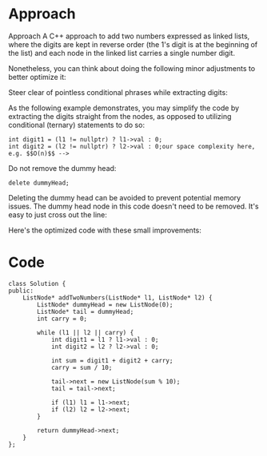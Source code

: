 # Approach
Approach
A C++ approach to add two numbers expressed as linked lists, where the digits are kept in reverse order (the 1's digit is at the beginning of the list) and each node in the linked list carries a single number digit.

Nonetheless, you can think about doing the following minor adjustments to better optimize it:

Steer clear of pointless conditional phrases while extracting digits:

As the following example demonstrates, you may simplify the code by extracting the digits straight from the nodes, as opposed to utilizing conditional (ternary) statements to do so:

```
int digit1 = (l1 != nullptr) ? l1->val : 0;
int digit2 = (l2 != nullptr) ? l2->val : 0;our space complexity here, e.g. $$O(n)$$ -->
```
Do not remove the dummy head:
```
delete dummyHead;
```
Deleting the dummy head can be avoided to prevent potential memory issues.
The dummy head node in this code doesn't need to be removed. It's easy to just cross out the line:

Here's the optimized code with these small improvements:

# Code
```
class Solution {
public:
    ListNode* addTwoNumbers(ListNode* l1, ListNode* l2) {
        ListNode* dummyHead = new ListNode(0);
        ListNode* tail = dummyHead;
        int carry = 0;

        while (l1 || l2 || carry) {
            int digit1 = l1 ? l1->val : 0;
            int digit2 = l2 ? l2->val : 0;

            int sum = digit1 + digit2 + carry;
            carry = sum / 10;

            tail->next = new ListNode(sum % 10);
            tail = tail->next;

            if (l1) l1 = l1->next;
            if (l2) l2 = l2->next;
        }

        return dummyHead->next;
    }
};
```
